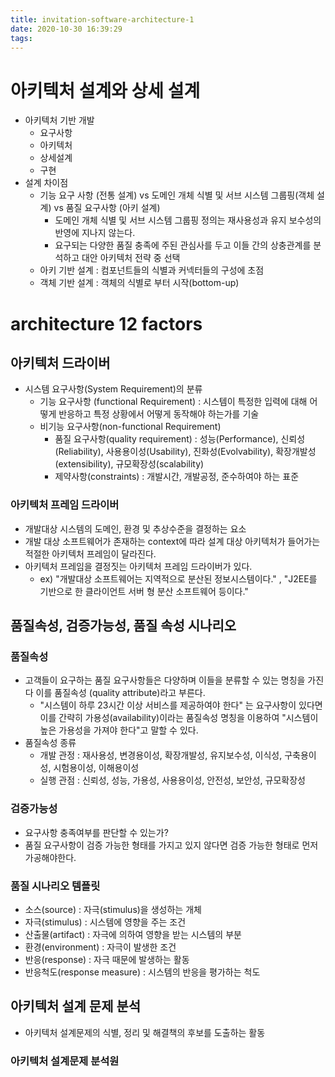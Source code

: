 ```yaml
---
title: invitation-software-architecture-1
date: 2020-10-30 16:39:29
tags:
---
```

# 아키텍처 설계와 상세 설계
- 아키텍처 기반 개발
    - 요구사항
    - 아키텍처
    - 상세설계
    - 구현
- 설계 차이점
    - 기능 요구 사항 (전통 설계) vs 도메인 개체 식별 및 서브 시스템 그룹핑(객체 설계) vs 품질 요구사항 (아키 설계)
        - 도메인 개체 식별 및 서브 시스템 그룹핑 정의는 재사용성과 유지 보수성의 반영에 지나지 않는다.
        - 요구되는 다양한 품질 충족에 주된 관심사를 두고 이들 간의 상충관계를 분석하고 대안 아키텍처 전략 중 선택
    - 아키 기반 설계 : 컴포넌트들의 식별과 커넥터들의 구성에 초점 
    - 객체 기반 설계 : 객체의 식별로 부터 시작(bottom-up)    
    
# architecture 12 factors
## 아키텍처 드라이버
- 시스템 요구사항(System Requirement)의 분류
    - 기능 요구사항 (functional Requirement) : 시스템이 특정한 입력에 대해 어떻게 반응하고 특정 상황에서 어떻게 동작해야 하는가를 기술 
    - 비기능 요구사항(non-functional Requirement) 
        - 품질 요구사항(quality requirement) : 성능(Performance), 신뢰성(Reliability), 사용용이성(Usability), 진화성(Evolvability), 확장개발성(extensibility), 규모확장성(scalability)
        - 제약사항(constraints) : 개발시간, 개발공정, 준수하여야 하는 표준
### 아키텍처 프레임 드라이버
- 개발대상 시스템의 도메인, 환경 및 추상수준을 결정하는 요소
- 개발 대상 소프트웨어가 존재하는 context에 따라 설계 대상 아키텍처가 들어가는 적절한 아키텍처 프레임이 달라진다.
- 아키텍처 프레임을 결정짓는 아키텍처 프레임 드라이버가 있다.
    - ex) "개발대상 소프트웨어는 지역적으로 분산된 정보시스템이다." , "J2EE를 기반으로 한 클라이언트 서버 형 분산 소프트웨어 등이다." 
    
## 품질속성, 검증가능성, 품질 속성 시나리오
### 품질속성
- 고객들이 요구하는 품질 요구사항들은 다양하며 이들을 분류할 수 있는 명칭을 가진다 이를 품질속성 (quality attribute)라고 부른다.
    - "시스템이 하루 23시간 이상 서비스를 제공하여야 한다" 는 요구사항이 있다면 이를 간략히 가용성(availability)이라는 품질속성 명칭을 이용하여 "시스템이 높은 가용성을 가져야 한다"고 말할 수 있다.
- 품질속성 종류
    - 개발 관정 : 재사용성, 변경용이성, 확장개발성, 유지보수성, 이식성, 구축용이성, 시험용이성, 이해용이성
    - 실행 관점 : 신뢰성, 성능, 가용성, 사용용이성, 안전성, 보안성, 규모확장성 

### 검증가능성
- 요구사항 충족여부를 판단할 수 있는가?
- 품질 요구사항이 검증 가능한 형태를 가지고 있지 않다면 검증 가능한 형태로 먼저 가공해야한다.

### 품질 시나리오 템플릿
- 소스(source) : 자극(stimulus)을 생성하는 개체
- 자극(stimulus) : 시스템에 영향을 주는 조건
- 산출물(artifact) : 자극에 의하여 영향을 받는 시스템의 부분
- 환경(environment) : 자극이 발생한 조건
- 반응(response) : 자극 때문에 발생하는 활동
- 반응척도(response measure) : 시스템의 반응을 평가하는 척도

## 아키텍처 설계 문제 분석
- 아키텍처 설계문제의 식별, 정리 및 해결책의 후보를 도출하는 활동

### 아키텍처 설계문제 분석원    